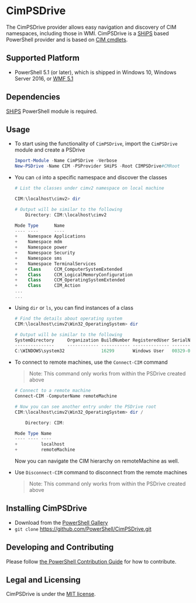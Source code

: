 # CimPSDrive

The CimPSDrive provider allows easy navigation and discovery of CIM namespaces, including those in WMI.
CimPSDrive is a [SHiPS](https://github.com/PowerShell/SHiPS) based PowerShell provider and is based on [CIM cmdlets][cim].

## Supported Platform

- PowerShell 5.1 (or later), which is shipped in Windows 10, Windows Server 2016, or [WMF 5.1][wmf51]

## Dependencies

[SHiPS](https://github.com/PowerShell/SHiPS) PowerShell module is required.

## Usage

- To start using the functionality of `CimPSDrive`, import the `CimPSDrive` module and create a PSDrive

    ```powershell
    Import-Module -Name CimPSDrive -Verbose
    New-PSDrive -Name CIM -PSProvider SHiPS -Root CIMPSDrive#CMRoot
    ```

- You can `cd` into a specific namespace and discover the classes
    ```powershell
    # List the classes under cimv2 namespace on local machine

    CIM:\localhost\cimv2> dir

    # Output will be similar to the following
        Directory: CIM:\localhost\cimv2

    Mode Type      Name
    ---- ----      ----
    +    Namespace Applications
    +    Namespace mdm
    +    Namespace power
    +    Namespace Security
    +    Namespace sms
    +    Namespace TerminalServices
    +    Class     CCM_ComputerSystemExtended
    +    Class     CCM_LogicalMemoryConfiguration
    +    Class     CCM_OperatingSystemExtended
    +    Class     CIM_Action
    ...
    ...
    ```

- Using `dir` or `ls`, you can find instances of a class

    ```powershell
    # Find the details about operating system
    CIM:\localhost\cimv2\Win32_OperatingSystem> dir

    # Output will be similar to the following
    SystemDirectory     Organization BuildNumber RegisteredUser SerialNumber            Version    PSComputerName
    ---------------     ------------ ----------- -------------- ------------            -------    --------------
    C:\WINDOWS\system32              16299       Windows User   00329-00000-00003-AA424 10.0.16299 localhost
    ```

- To connect to remote machines, use the `Connect-CIM` command
    > Note: This command only  works from within the PSDrive created above

    ```powershell
    # Connect to a remote machine
    Connect-CIM -ComputerName remoteMachine

    # Now you can see another entry under the PSDrive root
    CIM:\localhost\cimv2\Win32_OperatingSystem> dir /

        Directory: CIM:

    Mode Type Name
    ---- ---- ----
    +         localhost
    +         remoteMachine
    ```

    Now you can navigate the CIM hierarchy on remoteMachine as well.

- Use `Disconnect-CIM` command to disconnect from the remote machines
    > Note: This command only  works from within the PSDrive created above

## Installing CimPSDrive

- Download from the [PowerShell Gallery][psgallery]
- `git clone` https://github.com/PowerShell/CimPSDrive.git

## Developing and Contributing

Please follow [the PowerShell Contribution Guide][contribution] for how to contribute.

## Legal and Licensing

CimPSDrive is under the [MIT license][license].

[cim]: https://docs.microsoft.com/en-us/powershell/module/cimcmdlets
[wmf51]: https://www.microsoft.com/en-us/download/details.aspx?id=54616
[psgallery]: https://www.powershellgallery.com/packages/CimPSDrive
[contribution]: https://github.com/PowerShell/PowerShell/blob/master/.github/CONTRIBUTING.md
[license]: LICENSE.txt
